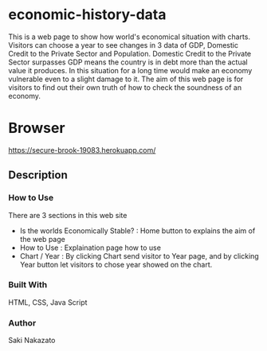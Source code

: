 # economic-history-data
This is a web page to show how world's economical situation with charts.
Visitors can choose a year to see changes in 3 data of GDP, Domestic Credit to the Private Sector and Population.
Domestic Credit to the Private Sector surpasses GDP means the country is in debt more than the actual value it produces.
In this situation for a long time would make an economy vulnerable even to a slight damage to it.
The aim of this web page is for visitors to find out their own truth of how to check the soundness of an economy.

# Browser
https://secure-brook-19083.herokuapp.com/

## Description
### How to Use
There are 3 sections in this web site
  - Is the worlds Economically Stable? : Home button to explains the aim of the web page
  - How to Use : Explaination page how to use 
  - Chart / Year : By clicking Chart send visitor to Year page, and by clicking Year button let visitors to chose year showed on the chart.

### Built With
HTML, CSS, Java Script

### Author
Saki Nakazato
